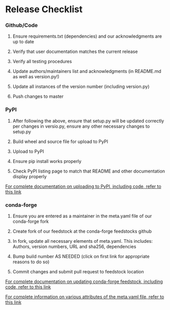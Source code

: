 # Release Checklist


### Github/Code

1. Ensure requirements.txt (dependencies) and our acknowledgments are up to date

2. Verify that user documentation matches the current release

3. Verify all testing procedures 

4. Update authors/maintainers list and acknowledgments (in README.md as well as version.py!)

5. Update all instances of the version number (including version.py)

6. Push changes to master




### PyPI

1. After following the above, ensure that setup.py will be updated correctly per changes in versio.py, 
   ensure any other necessary changes to setup.py

2. Build wheel and source file for upload to PyPI

3. Upload to PyPI

4. Ensure pip install works properly 

5. Check PyPI listing page to match that README and other documentation display properly



[For complete documentation on uploading to PyPI, including code, refer to this link](https://packaging.python.org/guides/distributing-packages-using-setuptools/)




### conda-forge

1. Ensure you are entered as a maintainer in the meta.yaml file of our conda-forge fork

2. Create fork of our feedstock at the conda-forge feedstocks github

3. In fork, update all necessary elements of meta.yaml. This includes:
   Authors, version numbers, URL and sha256, dependencies
   
4. Bump build number AS NEEDED (click on first link for appropriate reasons to do so)
   
4. Commit changes and submit pull request to feedstock location

[For complete documentation on updating conda-forge feedstock, including code, refer to this link](https://conda-forge.org/docs/maintainer/updating_pkgs.html#)

[For complete information on various attributes of the meta.yaml file, refer to this link](https://conda-forge.org/docs/maintainer/adding_pkgs.html)
